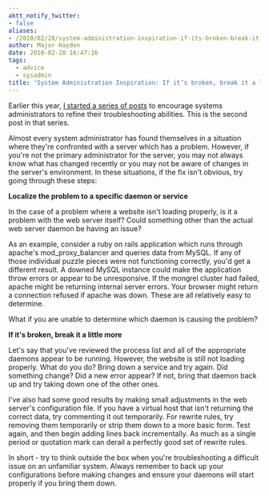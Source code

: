 ```yaml
---
aktt_notify_twitter:
- false
aliases:
- /2010/02/28/system-administration-inspiration-if-its-broken-break-it-a-little-more/
author: Major Hayden
date: 2010-02-28 16:47:16
tags:
  - advice
  - sysadmin
title: 'System Administration Inspiration: If it’s broken, break it a little more'
---
```


Earlier this year, [I started a series of posts][1] to encourage systems administrators to refine their troubleshooting abilities. This is the second post in that series.

Almost every system administrator has found themselves in a situation where they're confronted with a server which has a problem. However, if you're not the primary administrator for the server, you may not always know what has changed recently or you may not be aware of changes in the server's environment. In these situations, if the fix isn't obvious, try going through these steps:

**Localize the problem to a specific daemon or service**

In the case of a problem where a website isn't loading properly, is it a problem with the web server itself? Could something other than the actual web server daemon be having an issue?

As an example, consider a ruby on rails application which runs through apache's mod\_proxy\_balancer and queries data from MySQL. If any of those individual puzzle pieces were not functioning correctly, you'd get a different result. A downed MySQL instance could make the application throw errors or appear to be unresponsive. If the mongrel cluster had failed, apache might be returning internal server errors. Your browser might return a connection refused if apache was down. These are all relatively easy to determine.

What if you are unable to determine which daemon is causing the problem?

**If it's broken, break it a little more**

Let's say that you've reviewed the process list and all of the appropriate daemons appear to be running. However, the website is still not loading properly. What do you do? Bring down a service and try again. Did something change? Did a new error appear? If not, bring that daemon back up and try taking down one of the other ones.

I've also had some good results by making small adjustments in the web server's configuration file. If you have a virtual host that isn't returning the correct data, try commenting it out temporarily. For rewrite rules, try removing them temporarily or strip them down to a more basic form. Test again, and then begin adding lines back incrementally. As much as a single period or quotation mark can derail a perfectly good set of rewrite rules.

In short - try to think outside the box when you're troubleshooting a difficult issue on an unfamiliar system. Always remember to back up your configurations before making changes and ensure your daemons will start properly if you bring them down.

 [1]: http://rackerhacker.com/2010/01/03/a-new-year-system-administrator-inspiration/
